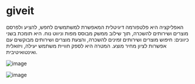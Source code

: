 # giveit


האפליקציה היא פלטפורמה דיגיטלית המאפשרת למשתמשים לחפש, להציע ולפרסם מוצרים ושירותים להשכרה, תוך שילוב ממשק מבוסס מפות וניווט נוח. היא תומכת בשני כיוונים: חיפוש מוצרים ושירותים זמינים להשכרה, והצעת מוצרים ושירותים מבוקשים עם אפשרות לציון מחיר מוצע. המטרה היא לספק חוויית משתמש יעילה, ויזואלית ואינטואיטיבית.



![image](https://github.com/user-attachments/assets/e7e9a4b6-b743-4423-b792-027b4c2d0510)


![image](https://github.com/user-attachments/assets/68a6e55f-7734-4f0a-9c14-db67af20f745)

